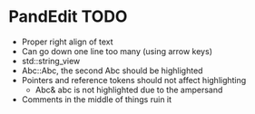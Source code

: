 # PandEdit TODO

- Proper right align of text
- Can go down one line too many (using arrow keys)
- std::string_view
- Abc::Abc, the second Abc should be highlighted
- Pointers and reference tokens should not affect highlighting
	- Abc& abc is not highlighted due to the ampersand
- Comments in the middle of things ruin it
